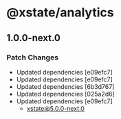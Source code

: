 # @xstate/analytics

## 1.0.0-next.0

### Patch Changes

- Updated dependencies [e09efc7]
- Updated dependencies [e09efc7]
- Updated dependencies [6b3d767]
- Updated dependencies [025a2d6]
- Updated dependencies [e09efc7]
  - xstate@5.0.0-next.0
